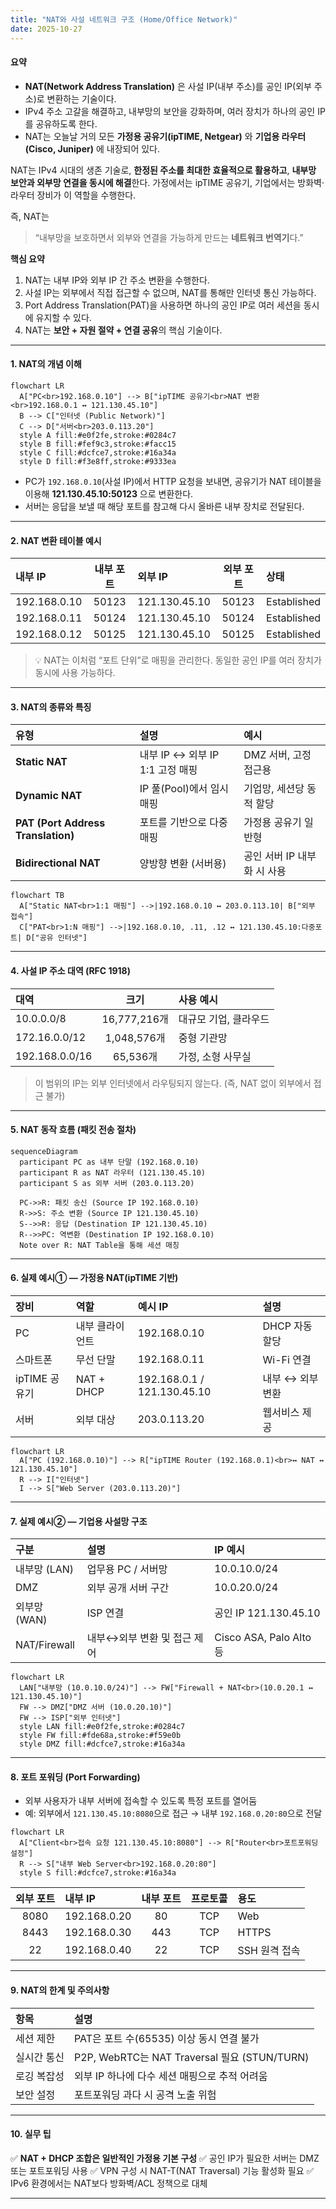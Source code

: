 ```yaml
---
title: "NAT와 사설 네트워크 구조 (Home/Office Network)"
date: 2025-10-27
---
```


#### 요약
- **NAT(Network Address Translation)** 은 사설 IP(내부 주소)를 공인 IP(외부 주소)로 변환하는 기술이다.  
- IPv4 주소 고갈을 해결하고, 내부망의 보안을 강화하며, 여러 장치가 하나의 공인 IP를 공유하도록 한다.  
- NAT는 오늘날 거의 모든 **가정용 공유기(ipTIME, Netgear)** 와 **기업용 라우터(Cisco, Juniper)** 에 내장되어 있다.  

NAT는 IPv4 시대의 생존 기술로,
**한정된 주소를 최대한 효율적으로 활용하고**,
**내부망 보안과 외부망 연결을 동시에 해결**한다.
가정에서는 ipTIME 공유기, 기업에서는 방화벽·라우터 장비가 이 역할을 수행한다.

즉, NAT는

> “내부망을 보호하면서 외부와 연결을 가능하게 만드는 **네트워크 번역기**다.”

**핵심 요약**
1. NAT는 내부 IP와 외부 IP 간 주소 변환을 수행한다.  
2. 사설 IP는 외부에서 직접 접근할 수 없으며, NAT를 통해만 인터넷 통신 가능하다.  
3. Port Address Translation(PAT)을 사용하면 하나의 공인 IP로 여러 세션을 동시에 유지할 수 있다.  
4. NAT는 **보안 + 자원 절약 + 연결 공유**의 핵심 기술이다.  

---

#### 1. NAT의 개념 이해

```mermaid
flowchart LR
  A["PC<br>192.168.0.10"] --> B["ipTIME 공유기<br>NAT 변환<br>192.168.0.1 ↔ 121.130.45.10"]
  B --> C["인터넷 (Public Network)"]
  C --> D["서버<br>203.0.113.20"]
  style A fill:#e0f2fe,stroke:#0284c7
  style B fill:#fef9c3,stroke:#facc15
  style C fill:#dcfce7,stroke:#16a34a
  style D fill:#f3e8ff,stroke:#9333ea
```

* PC가 `192.168.0.10`(사설 IP)에서 HTTP 요청을 보내면,
  공유기가 NAT 테이블을 이용해 **121.130.45.10:50123** 으로 변환한다.
* 서버는 응답을 보낼 때 해당 포트를 참고해 다시 올바른 내부 장치로 전달된다.

---

#### 2. NAT 변환 테이블 예시

| 내부 IP        | 내부 포트 | 외부 IP         | 외부 포트 | 상태          |
| :----------- | :---: | :------------ | :---: | :---------- |
| 192.168.0.10 | 50123 | 121.130.45.10 | 50123 | Established |
| 192.168.0.11 | 50124 | 121.130.45.10 | 50124 | Established |
| 192.168.0.12 | 50125 | 121.130.45.10 | 50125 | Established |

> 💡 NAT는 이처럼 “포트 단위”로 매핑을 관리한다.
> 동일한 공인 IP를 여러 장치가 동시에 사용 가능하다.

---

#### 3. NAT의 종류와 특징

| 유형                                 | 설명                      | 예시                |
| :--------------------------------- | :---------------------- | :---------------- |
| **Static NAT**                     | 내부 IP ↔ 외부 IP 1:1 고정 매핑 | DMZ 서버, 고정 접근용    |
| **Dynamic NAT**                    | IP 풀(Pool)에서 임시 매핑      | 기업망, 세션당 동적 할당    |
| **PAT (Port Address Translation)** | 포트를 기반으로 다중 매핑          | 가정용 공유기 일반형       |
| **Bidirectional NAT**              | 양방향 변환 (서버용)            | 공인 서버 IP 내부화 시 사용 |

```mermaid
flowchart TB
  A["Static NAT<br>1:1 매핑"] -->|192.168.0.10 ↔ 203.0.113.10| B["외부 접속"]
  C["PAT<br>1:N 매핑"] -->|192.168.0.10, .11, .12 ↔ 121.130.45.10:다중포트| D["공유 인터넷"]
```

---

#### 4. 사설 IP 주소 대역 (RFC 1918)

| 대역             |      크기     | 사용 예시        |
| :------------- | :---------: | :----------- |
| 10.0.0.0/8     | 16,777,216개 | 대규모 기업, 클라우드 |
| 172.16.0.0/12  |  1,048,576개 | 중형 기관망       |
| 192.168.0.0/16 |   65,536개   | 가정, 소형 사무실   |

> 이 범위의 IP는 외부 인터넷에서 라우팅되지 않는다.
> (즉, NAT 없이 외부에서 접근 불가)

---

#### 5. NAT 동작 흐름 (패킷 전송 절차)

```mermaid
sequenceDiagram
  participant PC as 내부 단말 (192.168.0.10)
  participant R as NAT 라우터 (121.130.45.10)
  participant S as 외부 서버 (203.0.113.20)
  
  PC->>R: 패킷 송신 (Source IP 192.168.0.10)
  R->>S: 주소 변환 (Source IP 121.130.45.10)
  S-->>R: 응답 (Destination IP 121.130.45.10)
  R-->>PC: 역변환 (Destination IP 192.168.0.10)
  Note over R: NAT Table을 통해 세션 매칭
```

---

#### 6. 실제 예시① — 가정용 NAT(ipTIME 기반)

| 장비         | 역할         | 예시 IP                       | 설명         |
| :--------- | :--------- | :-------------------------- | :--------- |
| PC         | 내부 클라이언트   | 192.168.0.10                | DHCP 자동 할당 |
| 스마트폰       | 무선 단말      | 192.168.0.11                | Wi-Fi 연결   |
| ipTIME 공유기 | NAT + DHCP | 192.168.0.1 / 121.130.45.10 | 내부 ↔ 외부 변환 |
| 서버         | 외부 대상      | 203.0.113.20                | 웹서비스 제공    |

```mermaid
flowchart LR
  A["PC (192.168.0.10)"] --> R["ipTIME Router (192.168.0.1)<br>↔ NAT ↔ 121.130.45.10"]
  R --> I["인터넷"]
  I --> S["Web Server (203.0.113.20)"]
```

---

#### 7. 실제 예시② — 기업용 사설망 구조

| 구분           | 설명               | IP 예시                  |
| :----------- | :--------------- | :--------------------- |
| 내부망 (LAN)    | 업무용 PC / 서버망     | 10.0.10.0/24           |
| DMZ          | 외부 공개 서버 구간      | 10.0.20.0/24           |
| 외부망 (WAN)    | ISP 연결           | 공인 IP 121.130.45.10    |
| NAT/Firewall | 내부↔외부 변환 및 접근 제어 | Cisco ASA, Palo Alto 등 |

```mermaid
flowchart LR
  LAN["내부망 (10.0.10.0/24)"] --> FW["Firewall + NAT<br>(10.0.20.1 ↔ 121.130.45.10)"]
  FW --> DMZ["DMZ 서버 (10.0.20.10)"]
  FW --> ISP["외부 인터넷"]
  style LAN fill:#e0f2fe,stroke:#0284c7
  style FW fill:#fde68a,stroke:#f59e0b
  style DMZ fill:#dcfce7,stroke:#16a34a
```

---

#### 8. 포트 포워딩 (Port Forwarding)

* 외부 사용자가 내부 서버에 접속할 수 있도록 특정 포트를 열어둠
* 예: 외부에서 `121.130.45.10:8080`으로 접근 → 내부 `192.168.0.20:80`으로 전달

```mermaid
flowchart LR
  A["Client<br>접속 요청 121.130.45.10:8080"] --> R["Router<br>포트포워딩 설정"]
  R --> S["내부 Web Server<br>192.168.0.20:80"]
  style S fill:#dcfce7,stroke:#16a34a
```

| 외부 포트 | 내부 IP        | 내부 포트 | 프로토콜 | 용도        |
| :---: | :----------- | :---: | :--: | :-------- |
|  8080 | 192.168.0.20 |   80  |  TCP | Web       |
|  8443 | 192.168.0.30 |  443  |  TCP | HTTPS     |
|   22  | 192.168.0.40 |   22  |  TCP | SSH 원격 접속 |

---

#### 9. NAT의 한계 및 주의사항

| 항목     | 설명                                        |
| :----- | :---------------------------------------- |
| 세션 제한  | PAT은 포트 수(65535) 이상 동시 연결 불가              |
| 실시간 통신 | P2P, WebRTC는 NAT Traversal 필요 (STUN/TURN) |
| 로깅 복잡성 | 외부 IP 하나에 다수 세션 매핑으로 추적 어려움               |
| 보안 설정  | 포트포워딩 과다 시 공격 노출 위험                       |

---

#### 10. 실무 팁

✅ **NAT + DHCP 조합은 일반적인 가정용 기본 구성**
✅ 공인 IP가 필요한 서버는 DMZ 또는 포트포워딩 사용
✅ VPN 구성 시 NAT-T(NAT Traversal) 기능 활성화 필요
✅ IPv6 환경에서는 NAT보다 방화벽/ACL 정책으로 대체

---

